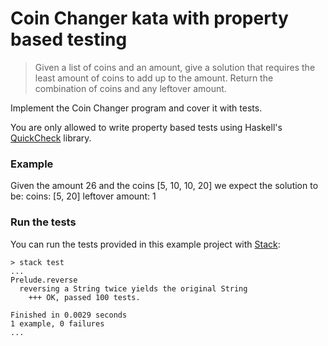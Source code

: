 # Coin Changer kata with property based testing

> Given a list of coins and an amount, give a solution that requires the least amount of coins to add up to the amount.
Return the combination of coins and any leftover amount.

Implement the Coin Changer program and cover it with tests.

You are only allowed to write property based tests using Haskell's [QuickCheck](https://hackage.haskell.org/package/QuickCheck) library.

### Example
Given the amount 26 and the coins [5, 10, 10, 20] we expect the solution to be:
coins: [5, 20]
leftover amount: 1

### Run the tests

You can run the tests provided in this example project with [Stack](https://docs.haskellstack.org):

```
> stack test
...        
Prelude.reverse
  reversing a String twice yields the original String
    +++ OK, passed 100 tests.

Finished in 0.0029 seconds
1 example, 0 failures
...                          
```
